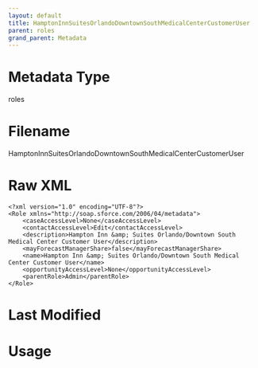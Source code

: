 ```yaml
---
layout: default
title: HamptonInnSuitesOrlandoDowntownSouthMedicalCenterCustomerUser
parent: roles
grand_parent: Metadata
---
```

# Metadata Type
roles


# Filename 
HamptonInnSuitesOrlandoDowntownSouthMedicalCenterCustomerUser


# Raw XML
```
<?xml version="1.0" encoding="UTF-8"?>
<Role xmlns="http://soap.sforce.com/2006/04/metadata">
    <caseAccessLevel>None</caseAccessLevel>
    <contactAccessLevel>Edit</contactAccessLevel>
    <description>Hampton Inn &amp; Suites Orlando/Downtown South Medical Center Customer User</description>
    <mayForecastManagerShare>false</mayForecastManagerShare>
    <name>Hampton Inn &amp; Suites Orlando/Downtown South Medical Center Customer User</name>
    <opportunityAccessLevel>None</opportunityAccessLevel>
    <parentRole>Admin</parentRole>
</Role>
```


# Last Modified


# Usage
